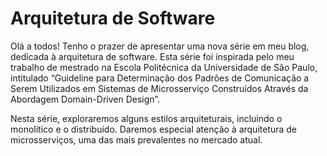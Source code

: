 # Arquitetura de Software

Olá a todos! Tenho o prazer de apresentar uma nova série em meu blog, dedicada à arquitetura de software. Esta série foi inspirada pelo meu trabalho de mestrado na Escola Politécnica da Universidade de São Paulo, intitulado “Guideline para Determinação dos Padrões de Comunicação a Serem Utilizados em Sistemas de Microsserviço Construídos Através da Abordagem Domain-Driven Design”.

Nesta série, exploraremos alguns estilos arquiteturais, incluindo o monolítico e o distribuído. Daremos especial atenção à arquitetura de microsserviços, uma das mais prevalentes no mercado atual.



